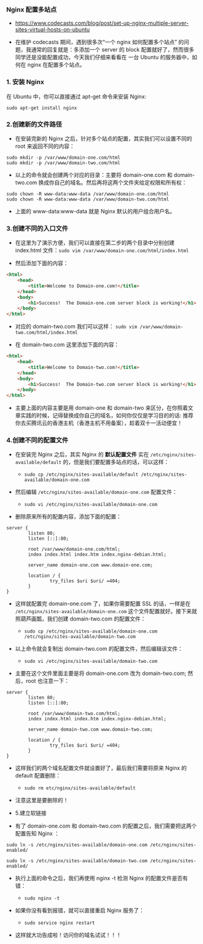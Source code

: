 ### Nginx 配置多站点
* https://www.codecasts.com/blog/post/set-up-nginx-multiple-server-sites-virtual-hosts-on-ubuntu

* 在维护 codecasts 期间，遇到很多次“一个 nginx 如何配置多个站点” 的问题，我通常的回复就是：多添加一个 server 的 block 配置就好了，然而很多同学还是没能配置成功，今天我们仔细来看看在 一台 Ubuntu 的服务器中，如何在 nginx 在配置多个站点。

### 1. 安装 Nginx
在 Ubuntu 中，你可以直接通过 apt-get 命令来安装 Nginx:

`sudo apt-get install nginx`

### 2.创建新的文件路径
* 在安装完新的 Nginx 之后，针对多个站点的配置，其实我们可以设置不同的 root 来返回不同的内容：
```
sudo mkdir -p /var/www/domain-one.com/html
sudo mkdir -p /var/www/domain-two.com/html
```

* 以上的命令就会创建两个对应的目录：主要将 domain-one.com 和 domain-two.com 换成你自己的域名。然后再将这两个文件夹给定权限和所有权：
```
sudo chown -R www-data:www-data /var/www/domain-one.com/html
sudo chown -R www-data:www-data /var/www/domain-two.com/html
```
* 上面的 www-data:www-data 就是 Nginx 默认的用户组合用户名。

### 3.创建不同的入口文件
* 在这里为了演示方便，我们可以直接在第二步的两个目录中分别创建 index.html 文件：`sudo vim /var/www/domain-one.com/html/index.html`

* 然后添加下面的内容：
```html
<html>
    <head>
        <title>Welcome to Domain-one.com!</title>
    </head>
    <body>
        <h1>Success!  The Domain-one.com server block is working!</h1>
    </body>
</html>
```

* 对应的 domain-two.com 我们可以这样： `sudo vim /var/www/domain-two.com/html/index.html`

* 在 domain-two.com 这里添加下面的内容：
```html
<html>
    <head>
        <title>Welcome to Domain-two.com!</title>
    </head>
    <body>
        <h1>Success!  The Domain-two.com server block is working!</h1>
    </body>
</html>
```

* 主要上面的内容主要是用 domain-one 和 domain-two 来区分，在你照着文章实践的时候，记得替换成你自己的域名，如何你仅仅是学习目的的话: 推荐你去买腾讯云的香港主机（香港主机不用备案），趁着双十一活动便宜！

### 4.创建不同的配置文件
* 在安装完 Nginx 之后，其实 Nginx 的 **默认配置文件** 实在 `/etc/nginx/sites-available/default` 的，但是我们要配置多站点的话，可以这样：
    * `sudo cp /etc/nginx/sites-available/default /etc/nginx/sites-available/domain-one.com`

* 然后编辑 `/etc/nginx/sites-available/domain-one.com` 配置文件：
    * `sudo vi /etc/nginx/sites-available/domain-one.com`

* 删除原来所有的配置内容，添加下面的配置：
```
server {
        listen 80;
        listen [::]:80;

        root /var/www/domain-one.com/html;
        index index.html index.htm index.nginx-debian.html;

        server_name domain-one.com www.domain-one.com;

        location / {
                try_files $uri $uri/ =404;
        }
}
```

* 这样就配置完 domain-one.com 了，如果你需要配置 SSL 的话，一样是在 `/etc/nginx/sites-available/domain-one.com` 这个文件配置就好。接下来就照葫芦画瓢，我们创建 domain-two.com 的配置文件：
    * `sudo cp /etc/nginx/sites-available/domain-one.com /etc/nginx/sites-available/domain-two.com`

* 以上命令就会复制出 domain-two.com 的配置文件，然后编辑该文件：
    * `sudo vi /etc/nginx/sites-available/domain-two.com`

* 主要在这个文件里面主要是将 domain-one.com 改为 domain-two.com; 然后，root 也注意一下：
```
server {
        listen 80;
        listen [::]:80;

        root /var/www/domain-two.com/html;
        index index.html index.htm index.nginx-debian.html;

        server_name domain-two.com www.domain-two.com;

        location / {
                try_files $uri $uri/ =404;
        }
}
```

* 这样我们的两个域名配置文件就设置好了，最后我们需要将原来 Nginx 的 default 配置删除：
    * `sudo rm etc/nginx/sites-available/default`

* 注意这里是要删除的！

* 5.建立软链接
* 有了 domain-one.com 和 domain-two.com 的配置之后，我们需要把这两个配置告知 Nginx ：
```
sudo ln -s /etc/nginx/sites-available/domain-one.com /etc/nginx/sites-enabled/

sudo ln -s /etc/nginx/sites-available/domain-two.com /etc/nginx/sites-enabled/
```

* 执行上面的命令之后，我们再使用 nginx -t 检测 Nginx 的配置文件是否有错：
    * `sudo nginx -t`

* 如果你没有看到报错，就可以直接重启 Nginx 服务了：
    * `sudo service nginx restart`

* 这样就大功告成啦！访问你的域名试试！！！

